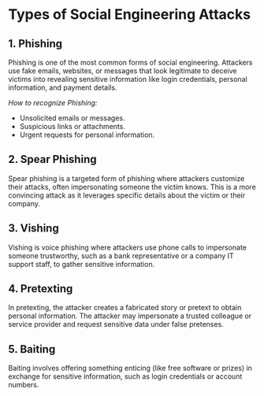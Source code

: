 # Types of Social Engineering Attacks

## 1. Phishing

Phishing is one of the most common forms of social engineering. Attackers use fake emails, websites, or messages that look legitimate to deceive victims into revealing sensitive information like login credentials, personal information, and payment details.

*How to recognize Phishing:*
- Unsolicited emails or messages.
- Suspicious links or attachments.
- Urgent requests for personal information.

## 2. Spear Phishing

Spear phishing is a targeted form of phishing where attackers customize their attacks, often impersonating someone the victim knows. This is a more convincing attack as it leverages specific details about the victim or their company.

## 3. Vishing

Vishing is voice phishing where attackers use phone calls to impersonate someone trustworthy, such as a bank representative or a company IT support staff, to gather sensitive information.

## 4. Pretexting

In pretexting, the attacker creates a fabricated story or pretext to obtain personal information. The attacker may impersonate a trusted colleague or service provider and request sensitive data under false pretenses.

## 5. Baiting

Baiting involves offering something enticing (like free software or prizes) in exchange for sensitive information, such as login credentials or account numbers.